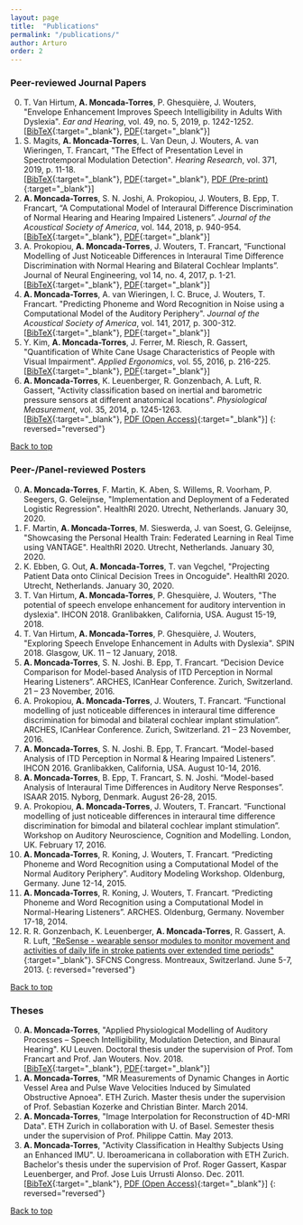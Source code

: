 ```yaml
---
layout: page
title:  "Publications"
permalink: "/publications/"
author: Arturo
order: 2
---
```


### Peer-reviewed Journal Papers

0. T. Van Hirtum, **A. Moncada-Torres**, P. Ghesquière, J. Wouters, "Envelope Enhancement Improves Speech Intelligibility in Adults With Dyslexia". *Ear and Hearing*, vol. 49, no. 5, 2019, p. 1242-1252.  
[[BibTeX](../../bibtex/vanhirtum2019speech.txt){:target="_blank"}, [PDF](https://journals.lww.com/ear-hearing/Abstract/publishahead/Speech_Envelope_Enhancement_Instantaneously.98825.aspx){:target="_blank"}]
0. S. Magits, **A. Moncada-Torres**, L. Van Deun, J. Wouters, A. van Wieringen, T. Francart, "The Effect of Presentation Level in Spectrotemporal Modulation Detection". *Hearing Research*, vol. 371, 2019, p. 11-18.  
[[BibTeX](../../bibtex/magits2019effect.txt){:target="_blank"}, [PDF](https://www.sciencedirect.com/science/article/pii/S0378595517306020){:target="_blank"}, [PDF (Pre-print)](https://www.biorxiv.org/node/135489.abstract){:target="_blank"}]
0. **A. Moncada-Torres**, S. N. Joshi, A. Prokopiou, J. Wouters, B. Epp, T. Francart, “A Computational Model of Interaural Difference Discrimination of Normal Hearing and Hearing Impaired Listeners”. *Journal of the Acoustical Society of America*, vol. 144, 2018, p. 940-954.  
[[BibTeX](../../bibtex/moncada-torres2018framework.txt){:target="_blank"}, [PDF](https://asa.scitation.org/doi/10.1121/1.5051322){:target="_blank"}]
0. A. Prokopiou, **A. Moncada-Torres**, J. Wouters, T. Francart, “Functional Modelling of Just Noticeable Differences in Interaural Time Difference Discrimination with Normal Hearing and Bilateral Cochlear Implants”. Journal of Neural Engineering, vol 14, no. 4, 2017, p. 1-21.  
[[BibTeX](../../bibtex/prokopiou2017functional.txt){:target="_blank"}, [PDF](http://iopscience.iop.org/article/10.1088/1741-2552/aa7075){:target="_blank"}]
0. **A. Moncada-Torres**, A. van Wieringen, I. C. Bruce, J. Wouters, T. Francart. "Predicting Phoneme and Word Recognition in Noise using a Computational Model of the Auditory Periphery". *Journal of the Acoustical Society of America*, vol. 141, 2017, p. 300-312.  
[[BibTeX](../../bibtex/moncada-torres2016predicting.txt){:target="_blank"}, [PDF](http://asa.scitation.org/doi/abs/10.1121/1.4973569){:target="_blank"}]
0. Y. Kim, **A. Moncada-Torres**, J. Ferrer, M. Riesch, R. Gassert, "Quantification of White Cane Usage Characteristics of People with Visual Impairment". *Applied Ergonomics*, vol. 55, 2016, p. 216-225.  
[[BibTeX](../../bibtex/kim2016quantification.txt){:target="_blank"}, [PDF](http://www.sciencedirect.com/science/article/pii/S0003687016300291){:target="_blank"}]
0. **A. Moncada-Torres**, K. Leuenberger, R. Gonzenbach, A. Luft, R. Gassert, "Activity classification based on inertial and barometric pressure sensors at different anatomical locations". *Physiological Measurement*, vol. 35, 2014, p. 1245-1263.  
[[BibTeX](../../bibtex/moncada-torres2014activity.txt){:target="_blank"}, [PDF (Open Access)](http://stacks.iop.org/0967-3334/35/1245){:target="_blank"}]
{: reversed="reversed"}

[Back to top](#top)

### Peer-/Panel-reviewed Posters
0. **A. Moncada-Torres**, F. Martin, K. Aben, S. Willems, R. Voorham, P. Seegers, G. Geleijnse, "Implementation and Deployment of a Federated Logistic Regression". HealthRI 2020. Utrecht, Netherlands. January 30, 2020.
0. F. Martin, **A. Moncada-Torres**, M. Sieswerda, J. van Soest, G. Geleijnse, "Showcasing the Personal Health Train: Federated Learning in Real Time using VANTAGE". HealthRI 2020. Utrecht, Netherlands. January 30, 2020.
0. K. Ebben, G. Out, **A. Moncada-Torres**, T. van Vegchel, "Projecting Patient Data onto Clinical Decision Trees in Oncoguide". HealthRI 2020. Utrecht, Netherlands. January 30, 2020.
0. T. Van Hirtum, **A. Moncada-Torres**, P. Ghesquière, J. Wouters, "The potential of speech envelope enhancement for auditory intervention in dyslexia". IHCON 2018. Granlibakken, California, USA. August 15-19, 2018.
0. T. Van Hirtum, **A. Moncada-Torres**, P. Ghesquière, J. Wouters, "Exploring Speech Envelope Enhancement in Adults with Dyslexia". SPIN 2018. Glasgow, UK. 11 – 12 January, 2018.
0. **A. Moncada-Torres**, S. N. Joshi. B. Epp, T. Francart. “Decision Device Comparison for Model-based Analysis of ITD Perception in Normal Hearing Listeners”. ARCHES, ICanHear Conference. Zurich, Switzerland. 21 – 23 November, 2016.
0. A. Prokopiou, **A. Moncada-Torres**, J. Wouters, T. Francart. “Functional modelling of just noticeable differences in interaural time difference discrimination for bimodal and bilateral cochlear implant stimulation”. ARCHES, ICanHear Conference. Zurich, Switzerland. 21 – 23 November, 2016.
0. **A. Moncada-Torres**, S. N. Joshi. B. Epp, T. Francart. “Model-based Analysis of ITD Perception in Normal & Hearing Impaired Listeners”. IHCON 2016. Granlibakken, California, USA. August 10-14, 2016.
0. **A. Moncada-Torres**, B. Epp, T. Francart, S. N. Joshi. “Model-based Analysis of Interaural Time Differences in Auditory Nerve Responses”. ISAAR 2015. Nyborg, Denmark. August 26-28, 2015.
0. A. Prokopiou, **A. Moncada-Torres**, J. Wouters, T. Francart. “Functional modelling of just noticeable differences in interaural time difference discrimination for bimodal and bilateral cochlear implant stimulation”. Workshop on Auditory Neuroscience, Cognition and Modelling. London, UK. February 17, 2016.
0. **A. Moncada-Torres**, R. Koning, J. Wouters, T. Francart. “Predicting Phoneme and Word Recognition using a Computational Model of the Normal Auditory Periphery”. Auditory Modeling Workshop. Oldenburg, Germany. June 12-14, 2015.
0. **A. Moncada-Torres**, R. Koning, J. Wouters, T. Francart. “Predicting Phoneme and Word Recognition using a Computational Model in Normal-Hearing Listeners”. ARCHES. Oldenburg, Germany. November 17-18, 2014.
0. R. R. Gonzenbach, K. Leuenberger, **A. Moncada-Torres**, R. Gassert, A. R. Luft, ["ReSense - wearable sensor modules to monitor movement and activities of daily life in stroke patients over extended time periods"](https://kongress.imk.ch/sfcns2013/posters){:target="_blank"}. SFCNS Congress. Montreaux, Switzerland. June 5-7, 2013.
{: reversed="reversed"}

[Back to top](#top)

### Theses
0. **A. Moncada-Torres**, "Applied Physiological Modelling of Auditory Processes &#8211; Speech Intelligibility, Modulation Detection, and Binaural Hearing". KU Leuven. Doctoral thesis under the supervision of Prof. Tom Francart and Prof. Jan Wouters. Nov. 2018.  
[[BibTeX](../../bibtex/moncada-torres2018applied.txt){:target="_blank"}, [PDF](../../pdfs/moncada-torres2018applied.pdf){:target="_blank"}]
0. **A. Moncada-Torres**, "MR Measurements of Dynamic Changes in Aortic Vessel Area and Pulse Wave Velocities Induced by Simulated Obstructive Apnoea". ETH Zurich. Master thesis under the supervision of Prof. Sebastian Kozerke and Christian Binter. March 2014.
0. **A. Moncada-Torres**, "Image Interpolation for Reconstruction of 4D-MRI Data". ETH Zurich in collaboration with U. of Basel. Semester thesis under the supervision of Prof. Philippe Cattin. May 2013.
0. **A. Moncada-Torres**, "Activity Classification in Healthy Subjects Using an Enhanced IMU". U. Iberoamericana in collaboration with ETH Zurich. Bachelor's thesis under the supervision of Prof. Roger Gassert, Kaspar Leuenberger, and Prof. Jose Luis Urrusti Alonso. Dec. 2011.  
[[BibTeX](../../bibtex/moncada-torres2014activity.txt){:target="_blank"}, [PDF (Open Access)](http://stacks.iop.org/0967-3334/35/1245){:target="_blank"}]
{: reversed="reversed"}

[Back to top](#top)
